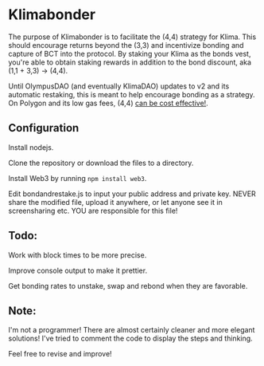 # Klimabonder
The purpose of Klimabonder is to facilitate the (4,4) strategy for Klima. This should encourage returns beyond the (3,3) and incentivize bonding and capture of BCT into the protocol. By staking your Klima as the bonds vest, you're able to obtain staking rewards in addition to the bond discount, aka (1,1 + 3,3) -> (4,4).

Until OlympusDAO (and eventually KlimaDAO) updates to v2 and its automatic restaking, this is meant to help encourage bonding as a strategy. On Polygon and its low gas fees, (4,4) [can be cost effective!](https://docs.google.com/spreadsheets/d/1MTKTbf-ZAihGbEax3WEwkxToG7IlPKlwmYq59O3KG2o/edit#gid=1016199961). 

## Configuration
Install nodejs.

Clone the repository or download the files to a directory.

Install Web3 by running ```npm install web3```.

Edit bondandrestake.js to input your public address and private key. NEVER share the modified file, upload it anywhere, or let anyone see it in screensharing etc. YOU are responsible for this file!

## Todo:
Work with block times to be more precise.

Improve console output to make it prettier.

Get bonding rates to unstake, swap and rebond when they are favorable.

## Note:
I'm not a programmer! There are almost certainly cleaner and more elegant solutions! I've tried to comment the code to display the steps and thinking.

Feel free to revise and improve!

